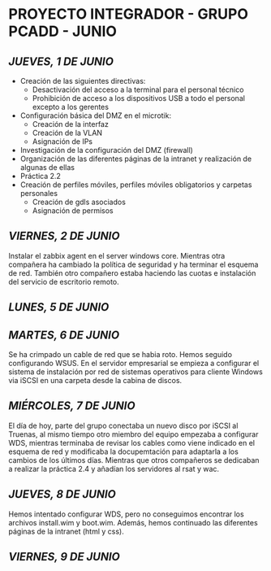 # PROYECTO INTEGRADOR - GRUPO PCADD - JUNIO

## *JUEVES, 1 DE JUNIO*
- Creación de las siguientes directivas: 
  - Desactivación del acceso a la terminal para el personal técnico
  - Prohibición de acceso a los dispositivos USB a todo el personal excepto a los gerentes
- Configuración básica del DMZ en el microtik:
  - Creación de la interfaz
  - Creación de la VLAN
  - Asignación de IPs
- Investigación de la configuración del DMZ (firewall)
- Organización de las diferentes páginas de la intranet y realización de algunas de ellas   
- Práctica 2.2
- Creación de perfiles móviles, perfiles móviles obligatorios y carpetas personales
  - Creación de gdls asociados
  - Asignación de permisos


## *VIERNES, 2 DE JUNIO*

Instalar el zabbix agent en el server windows core. Mientras otra compañera ha cambiado la política de seguridad y ha terminar el esquema de red. También otro compañero estaba haciendo las cuotas e instalación del servicio de escritorio remoto.

## *LUNES, 5 DE JUNIO*

## *MARTES, 6 DE JUNIO*
Se ha crimpado un cable de red que se habia roto.
Hemos seguido configurando WSUS.
En el servidor empresarial se empieza a configurar el sistema de instalación por red de sistemas operativos para cliente Windows via iSCSI en una carpeta desde la cabina de discos.
## *MIÉRCOLES, 7 DE JUNIO*
El día de hoy, parte del grupo conectaba un nuevo disco por iSCSI al Truenas, al mismo tiempo otro miembro del equipo empezaba a configurar WDS, mientras terminaba de revisar los cables como viene indicado en el esquema de red y modificaba la docupemtación para adaptarla a los cambios de los últimos días. Mientras que otros compañeros se dedicaban a realizar la práctica 2.4 y añadían los servidores al rsat y wac.
## *JUEVES, 8 DE JUNIO*
Hemos intentado configurar WDS, pero no conseguimos encontrar los archivos install.wim y boot.wim. Además, hemos continuado las diferentes páginas de la intranet (html y css).
## *VIERNES, 9 DE JUNIO*
